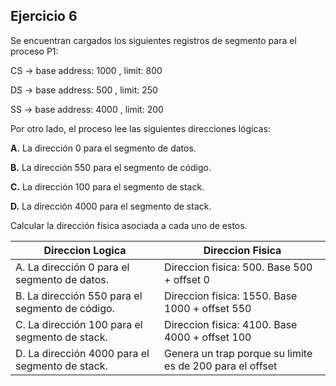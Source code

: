 ## Ejercicio 6


Se encuentran cargados los siguientes registros de segmento para el proceso P1:

CS -> base address: 1000 , limit: 800

DS -> base address: 500 , limit: 250

SS -> base address: 4000 , limit: 200

Por otro lado, el proceso lee las siguientes direcciones lógicas:

**A.** La dirección 0 para el segmento de datos.

**B.** La dirección 550 para el segmento de código.

**C.** La dirección 100 para el segmento de stack.

**D.** La dirección 4000 para el segmento de stack.

Calcular la dirección física asociada a cada uno de estos.


| **Direccion Logica** | **Direccion Fisica**|
| ------------- | ------------- |
| A. La dirección 0 para el segmento de datos.  | Direccion fisica: 500. Base 500 + offset 0  |
| B. La dirección 550 para el segmento de código.  | Direccion fisica: 1550. Base 1000 + offset 550  |
| C. La dirección 100 para el segmento de stack.  | Direccion fisica: 4100. Base 4000 + offset 100  |
| D. La dirección 4000 para el segmento de stack.  | Genera un trap porque su limite es de 200 para el offset|

